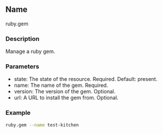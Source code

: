 ## Name

ruby.gem

### Description

Manage a ruby gem.

### Parameters

* state: The state of the resource. Required. Default: present.
* name: The name of the gem. Required.
* version: The version of the gem. Optional.
* url: A URL to install the gem from. Optional.

### Example

```bash
ruby.gem --name test-kitchen
```


